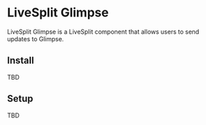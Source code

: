 # LiveSplit Glimpse

LiveSplit Glimpse is a LiveSplit component that allows users to send updates to Glimpse. 

## Install

TBD

## Setup 

TBD
